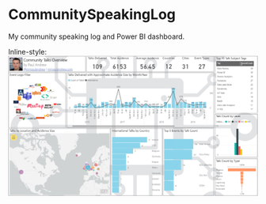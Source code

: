 # CommunitySpeakingLog

My community speaking log and Power BI dashboard.

Inline-style: 
![alt text](https://github.com/mrpaulandrew/CommunitySpeakingLog/blob/master/Dashboard.png "Dashboard screen shot")
